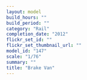 ```yaml
---
layout: model
build_hours: ""
build_period: ""
category: "Rail"
completion_date: "2012"
flickr_set_id: ""
flickr_set_thumbnail_url: ""
model_id: "147"
scale: "1/76"
summary: ""
title: "Brake Van"
---
```



